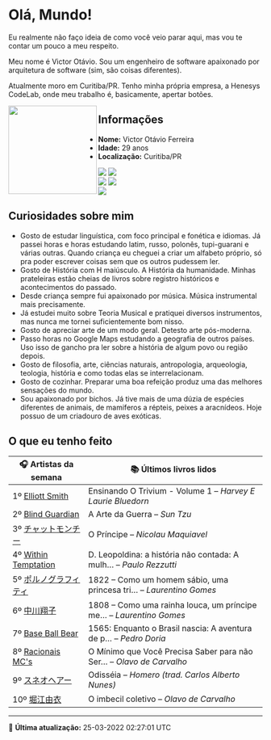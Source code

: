 # Olá, Mundo!

Eu realmente não faço ideia de como você veio parar aqui, mas vou te contar um pouco a meu respeito.

Meu nome é Victor Otávio. Sou um engenheiro de software apaixonado por arquitetura de software (sim, são coisas diferentes).

Atualmente moro em Curitiba/PR. Tenho minha própria empresa, a Henesys CodeLab, onde meu trabalho é, basicamente, apertar botões.

<img align="left" src="https://github.com/vctrtvfrrr/vctrtvfrrr/raw/master/octocat.png" alt="" width="175" />

## Informações

- **Nome:** Victor Otávio Ferreira
- **Idade:** 29 anos
- **Localização:** Curitiba/PR

[![](https://img.shields.io/badge/LinkedIn-victorotavio-blue)](https://www.linkedin.com/in/victorotavio/) [![](https://img.shields.io/badge/Twitter-@vctrtvfrrr-blue)](https://twitter.com/vctrtvfrrr)  
[![](https://img.shields.io/badge/GitHub-vctrtvfrrr-24292e)](https://github.com/vctrtvfrrr) [![](https://img.shields.io/badge/GitLab-vctrtvfrrr-ec5d16)](https://gitlab.com/vctrtvfrrr)  
[![](https://img.shields.io/badge/Email-victor@otavioferreira.com.br-red)](mailto:victor@otavioferreira.com.br)  

## Curiosidades sobre mim

-   Gosto de estudar linguística, com foco principal e fonética e idiomas. Já passei horas e horas estudando latim, russo, polonês, tupi-guarani e várias outras. Quando criança eu cheguei a criar um alfabeto próprio, só pra poder escrever coisas sem que os outros pudessem ler.
-   Gosto de História com H maiúsculo. A História da humanidade. Minhas prateleiras estão cheias de livros sobre registro históricos e acontecimentos do passado.
-   Desde criança sempre fui apaixonado por música. Música instrumental mais precisamente.
-   Já estudei muito sobre Teoria Musical e pratiquei diversos instrumentos, mas nunca me tornei suficientemente bom nisso.
-   Gosto de apreciar arte de um modo geral. Detesto arte pós-moderna.
-   Passo horas no Google Maps estudando a geografia de outros países. Uso isso de gancho pra ler sobre a história de algum povo ou região depois.
-   Gosto de filosofia, arte, ciências naturais, antropologia, arqueologia, teologia, história e como todas elas se interrelacionam.
-   Gosto de cozinhar. Preparar uma boa refeição produz uma das melhores sensações do mundo.
-   Sou apaixonado por bichos. Já tive mais de uma dúzia de espécies diferentes de animais, de mamiferos a répteis, peixes a aracnídeos. Hoje possuo de um criadouro de aves exóticas.


## O que eu tenho feito

|                                                        🎧 Artistas da semana                                                         |                      📚 Últimos livros lidos                      |
|--------------------------------------------------------------------------------------------------------------------------------------|-------------------------------------------------------------------|
| 1º [Elliott Smith](https://www.last.fm/music/Elliott+Smith)                                                                          | Ensinando O Trivium - Volume 1	–	_Harvey E Laurie Bluedorn_         |
| 2º [Blind Guardian](https://www.last.fm/music/Blind+Guardian)                                                                        | A Arte da Guerra	–	_Sun Tzu_                                        |
| 3º [チャットモンチー](https://www.last.fm/music/%E3%83%81%E3%83%A3%E3%83%83%E3%83%88%E3%83%A2%E3%83%B3%E3%83%81%E3%83%BC)            | O Príncipe	–	_Nicolau Maquiavel_                                    |
| 4º [Within Temptation](https://www.last.fm/music/Within+Temptation)                                                                  | D. Leopoldina: a história não contada: A mulh…	–	_Paulo Rezzutti_   |
| 5º [ポルノグラフィティ](https://www.last.fm/music/%E3%83%9D%E3%83%AB%E3%83%8E%E3%82%B0%E3%83%A9%E3%83%95%E3%82%A3%E3%83%86%E3%82%A3) | 1822 – Como um homem sábio, uma princesa tri…	–	_Laurentino Gomes_  |
| 6º [中川翔子](https://www.last.fm/music/%E4%B8%AD%E5%B7%9D%E7%BF%94%E5%AD%90)                                                        | 1808 – Como uma rainha louca, um príncipe me…	–	_Laurentino Gomes_  |
| 7º [Base Ball Bear](https://www.last.fm/music/Base+Ball+Bear)                                                                        | 1565: Enquanto o Brasil nascia: A aventura de p…	–	_Pedro Doria_    |
| 8º [Racionais MC's](https://www.last.fm/music/Racionais+MC%27s)                                                                      | O Mínimo que Você Precisa Saber para não Ser…	–	_Olavo de Carvalho_ |
| 9º [スネオヘアー](https://www.last.fm/music/%E3%82%B9%E3%83%8D%E3%82%AA%E3%83%98%E3%82%A2%E3%83%BC)                                  | Odisséia	–	_Homero (trad. Carlos Alberto Nunes)_                    |
| 10º [堀江由衣](https://www.last.fm/music/%E5%A0%80%E6%B1%9F%E7%94%B1%E8%A1%A3)                                                       | O imbecil coletivo	–	_Olavo de Carvalho_                            |


---

🚀 **Última atualização:** 25-03-2022 02:27:01 UTC